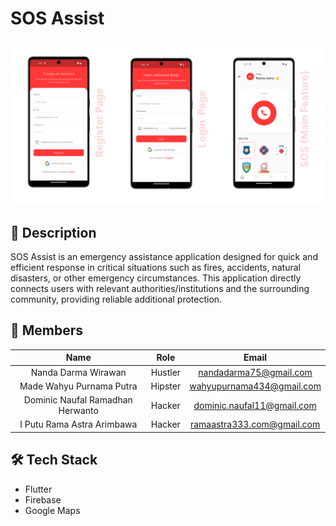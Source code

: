 # SOS Assist

<img src="https://github.com/SOS-Assist/.github/blob/main/profile/assets/app-mockup.jpg">

## 📖 Description
SOS Assist is an emergency assistance application designed for quick and efficient response
in critical situations such as fires, accidents, natural disasters, or other emergency
circumstances. This application directly connects users with relevant authorities/institutions
and the surrounding community, providing reliable additional protection.

## 🙋‍ Members
Name                                  | Role                | Email                                                  |
:-------------------------------------: |:-----------------:  | :-----------------------------------------------------: |
Nanda Darma Wirawan | Hustler | nandadarma75@gmail.com
Made Wahyu Purnama Putra | Hipster | wahyupurnama434@gmail.com
Dominic Naufal Ramadhan Herwanto | Hacker | dominic.naufal11@gmail.com
I Putu Rama Astra Arimbawa | Hacker | ramaastra333.com@gmail.com

## 🛠️ Tech Stack
- Flutter
- Firebase
- Google Maps

